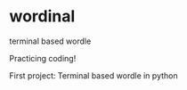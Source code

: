 # wordinal
terminal based wordle 

Practicing coding!

First project:
Terminal based wordle in python
